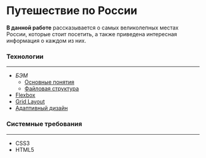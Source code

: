 # Путешествие по России

**В данной работе** рассказывается о самых великолепных местах России, которые стоит посетить, а также приведена интересная
информация о каждом из них.

### Технологии
---
* *БЭМ*
    * [Основные понятия](https://ru.bem.info/methodology/key-concepts/)
    * [Файловая структура](https://ru.bem.info/methodology/filestructure/)
* [Flexbox](https://www.w3.org/TR/css-flexbox-1/)
* [Grid Layout](https://developer.mozilla.org/ru/docs/Web/CSS/CSS_Grid_Layout/Basic_Concepts_of_Grid_Layout)
* [Адаптивный дизайн](https://developer.mozilla.org/ru/docs/Tools/Responsive_Design_View)

### Системные требования
---
* CSS3
* HTML5
